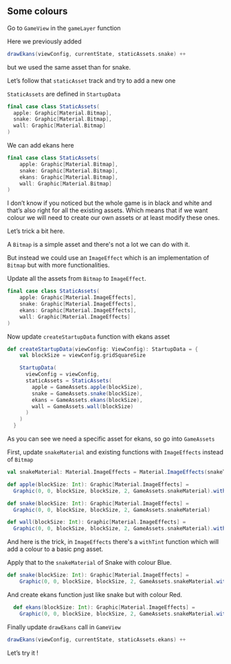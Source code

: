 ## Some colours

Go to `GameView` in the `gameLayer` function

Here we previously added

```scala
drawEkans(viewConfig, currentState, staticAssets.snake) ++
```

but we used the same asset than for snake.

Let’s follow that `staticAsset` track and try to add a new one

`StaticAssets` are defined in `StartupData`

```scala
final case class StaticAssets(
  apple: Graphic[Material.Bitmap], 
  snake: Graphic[Material.Bitmap], 
  wall: Graphic[Material.Bitmap]
)
```

We can add ekans here 

```scala
final case class StaticAssets(
    apple: Graphic[Material.Bitmap],
    snake: Graphic[Material.Bitmap],
    ekans: Graphic[Material.Bitmap],
    wall: Graphic[Material.Bitmap]
)
```

I don’t know if you noticed but the whole game is in black and white and that’s also right for all the existing assets. Which means that if we want colour we will need to create our own assets or at least modify these ones.

Let’s trick a bit here. 

A `Bitmap` is a simple asset and there's not a lot we can do with it.

But instead we could use an `ImageEffect` which is an implementation of `Bitmap` but with more functionalities.

Update all the assets from `Bitmap` to `ImageEffect`.

```scala
final case class StaticAssets(
    apple: Graphic[Material.ImageEffects],
    snake: Graphic[Material.ImageEffects],
    ekans: Graphic[Material.ImageEffects],
    wall: Graphic[Material.ImageEffects]
)
```

Now update `createStartupData` function with ekans asset

```scala
def createStartupData(viewConfig: ViewConfig): StartupData = {
    val blockSize = viewConfig.gridSquareSize

    StartupData(
      viewConfig = viewConfig,
      staticAssets = StaticAssets(
        apple = GameAssets.apple(blockSize),
        snake = GameAssets.snake(blockSize),
        ekans = GameAssets.ekans(blockSize),
        wall = GameAssets.wall(blockSize)
      )
    )
  }
```

As you can see we need a specific asset for ekans, so go into `GameAssets`

First, update `snakeMaterial` and existing functions with `ImageEffects` instead of `Bitmap`

```scala
val snakeMaterial: Material.ImageEffects = Material.ImageEffects(snakeTexture)

def apple(blockSize: Int): Graphic[Material.ImageEffects] =
  Graphic(0, 0, blockSize, blockSize, 2, GameAssets.snakeMaterial).withCrop(blockSize, 0, blockSize, blockSize)

def snake(blockSize: Int): Graphic[Material.ImageEffects] =
  Graphic(0, 0, blockSize, blockSize, 2, GameAssets.snakeMaterial)

def wall(blockSize: Int): Graphic[Material.ImageEffects] =
  Graphic(0, 0, blockSize, blockSize, 2, GameAssets.snakeMaterial).withCrop(blockSize * 2, 0, blockSize, blockSize)
```

And here is the trick, in `ImageEffects` there's a `withTint` function which will add a colour to a basic png asset.

Apply that to the `snakeMaterial` of Snake with colour Blue.

```scala
def snake(blockSize: Int): Graphic[Material.ImageEffects] =
    Graphic(0, 0, blockSize, blockSize, 2, GameAssets.snakeMaterial.withTint(RGBA.Blue))
```

And create ekans function just like snake but with colour Red.

```scala
  def ekans(blockSize: Int): Graphic[Material.ImageEffects] =
    Graphic(0, 0, blockSize, blockSize, 2, GameAssets.snakeMaterial.withTint(RGBA.Red))
```

Finally update `drawEkans` call in `GameView`

```scala
drawEkans(viewConfig, currentState, staticAssets.ekans) ++
```

Let’s try it !
